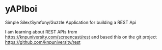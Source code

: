 # yAPIboi
Simple Silex/Symfony/Guzzle Application for building a REST Api

I am learning about REST APIs from https://knpuniversity.com/screencast/rest and based this on the git project https://github.com/knpuniversity/rest
